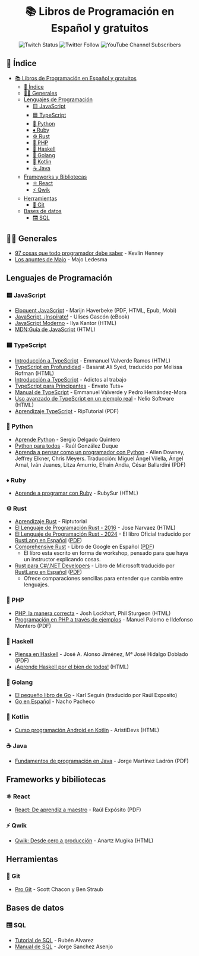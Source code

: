 <div align="center">

# 📚 Libros de Programación en Español y gratuitos

![Twitch Status](https://img.shields.io/twitch/status/midudev?style=social)
![Twitter Follow](https://img.shields.io/twitter/follow/midudev?style=social)
![YouTube Channel Subscribers](https://img.shields.io/youtube/channel/subscribers/UC8LeXCWOalN8SxlrPcG-PaQ?style=social)

</div>

## 📖 Índice

- [📚 Libros de Programación en Español y gratuitos](#-libros-de-programación-en-español-y-gratuitos)
  - [📖 Índice](#-índice)
  - [👨‍💻 Generales](#-generales)
  - [Lenguajes de Programación](#lenguajes-de-programación)
    - [🟨 JavaScript](#-javascript)
    - [🟦 TypeScript](#-typescript)
    - [🐍 Python](#-python)
    - [♦️ Ruby](#️-ruby)
    - [⚙️ Rust](#️-rust)
    - [🐘 PHP](#-php)
    - [🤔 Haskell](#-haskell)
    - [🐹 Golang](#-golang)
    - [🤖 Kotlin](#-kotlin)
    - [☕ Java](#-java)
  - [Frameworks y Bibliotecas](#frameworks-y-bibiliotecas)
     - [⚛️ React](#️-react)
     - [⚡️ Qwik](#-qwik)
  - [Herramientas](#herramientas)
     - [🔀 Git](#-git)
  - [Bases de datos](#bases-de-datos)
    - [🛗 SQL](#-sql)

## 👨‍💻 Generales

- [97 cosas que todo programador debe saber](https://97cosas.com/programador/) - Kevlin Henney
- [Los apuntes de Majo](https://losapuntesdemajo.vercel.app/) - Majo Ledesma

## Lenguajes de Programación

### 🟨 JavaScript

- [Eloquent JavaScript](https://midu.link/eloquent) - Marijn Haverbeke (PDF, HTML, Epub, Mobi)
- [JavaScript, ¡Inspírate!](https://leanpub.com/javascript-inspirate) - Ulises Gascón (eBook)
- [JavaScript Moderno](https://es.javascript.info/) - Ilya Kantor (HTML)
- [MDN:Guía de JavaScript](https://developer.mozilla.org/es/docs/Web/JavaScript/Guide) (HTML)

### 🟦 TypeScript

- [Introducción a TypeScript](https://khru.gitbooks.io/typescript/) - Emmanuel Valverde Ramos (HTML)
- [TypeScript en Profundidad](https://github.com/melissarofman/typescript-book) - Basarat Ali Syed, traducido por Melissa Rofman (HTML)
- [Introducción a TypeScript](https://mega.nz/file/TldlTZID#1A90Wn8xYloDvekX8rQewI3Yh8HMJXlufRUEWEcOzNU) - Adictos al trabajo
- [TypeScript para Principantes](https://mega.nz/file/7hdwEY6b#ESsixH9wCUFhUugkRq8BEa1uZlzFXCJX6QxHdL5Yz9Q) - Envato Tuts+
- [Manual de TypeScript](https://mega.nz/#!qwcFDZ7a!ggLXIZ4c-O1Do0OEuvK0Mz8k39LvYQwdaJ2LtKKxgsE) - Emmanuel Valverde y Pedro Hernández-Mora
- [Uso avanzado de TypeScript en un ejemplo real](https://neliosoftware.com/es/blog/uso-avanzado-de-typescript/) - Nelio Software (HTML)
- [Aprendizaje TypeScript](https://riptutorial.com/Download/typescript-es.pdf) - RipTutorial (PDF)

### 🐍 Python

- [Aprende Python](https://aprendepython.es/_downloads/907b5202c1466977a8d6bd3a2641453f/aprendepython.pdf) - Sergio Delgado Quintero
- [Python para todos](https://launchpadlibrarian.net/18980633/Python%20para%20todos.pdf) - Raúl González Duque
- [Aprenda a pensar como un programador con Python](https://argentinaenpython.com/quiero-aprender-python/aprenda-a-pensar-como-un-programador-con-python.pdf) - Allen Downey, Jeffrey Elkner, Chris Meyers. Traducción: Miguel Ángel Vilella, Ángel Arnal, Iván Juanes, Litza Amurrio, Efrain Andia, César Ballardini (PDF)

### ♦️ Ruby

- [Aprende a programar con Ruby](http://rubysur.org/aprende.a.programar) - RubySur (HTML)

### ⚙️ Rust

- [Aprendizaje Rust](https://riptutorial.com/Download/rust-es.pdf) - Riptutorial
- [El Lenguaje de Programación Rust - 2016](https://goyox86.github.io/elpr/README.html) - Jose Narvaez (HTML)
- [El Lenguaje de Programación Rust - 2024](https://book.rustlang-es.org) - El libro Oficial traducido por [RustLang en Español](https://rustlang-es.org) ([PDF](https://book.rustlang-es.org/print))
- [Comprehensive Rust](https://google.github.io/comprehensive-rust/es/) - Libro de Google en Español ([PDF](https://google.github.io/comprehensive-rust/es/print.html))  
  - El libro esta escrito en forma de workshop, pensado para que haya un instructor explicando cosas.
- [Rust para C#/.NET Developers](https://dotnet-book.rustlang-es.org) - Libro de Microsoft traducido por [RustLang en Español](https://rustlang-es.org) ([PDF](https://dotnet-book.rustlang-es.org/print))  
  - Ofrece comparaciones sencillas para entender que cambia entre lenguajes.

### 🐘 PHP

- [PHP, la manera correcta](https://phpdevenezuela.github.io/php-the-right-way/) - Josh Lockhart, Phil Sturgeon (HTML)
- [Programación en PHP a través de ejemplos](https://openlibra.com/es/book/programacion-en-php-a-traves-de-ejemplos) - Manuel Palomo e Ildefonso Montero (PDF)

### 🤔 Haskell

- [Piensa en Haskell](http://www.cs.us.es/~jalonso/publicaciones/Piensa_en_Haskell.pdf) - José A. Alonso Jiménez, Mª José Hidalgo Doblado (PDF)
- [¡Aprende Haskell por el bien de todos!](http://aprendehaskell.es/main.html) (HTML)

### 🐹 Golang

- [El pequeño libro de Go](https://raulexposito.com/estaticos/pdf/go.pdf) - Karl Seguin (traducido por Raúl Exposito)
- [Go en Español](https://nachopacheco.gitbooks.io/go-es/content/doc) - Nacho Pacheco

### 🤖 Kotlin

- [Curso programación Android en Kotlin](https://cursokotlin.com/curso-programacion-kotlin-android/) - AristiDevs (HTML)
 
### ☕ Java

- [Fundamentos de programación en Java](https://www.tesuva.edu.co/phocadownloadpap/Fundamentos%20de%20programcion%20en%20Java.pdf) - Jorge Martínez Ladrón (PDF)

## Frameworks y bibiliotecas

### ⚛️ React

- [React: De aprendiz a maestro](https://raulexposito.com/estaticos/pdf/survivejs-react-es.pdf) - Raúl Expósito (PDF)

### ⚡️ Qwik

- [Qwik: Desde cero a producción](https://anartz-mugika.com/qwik-book/es/) - Anartz Mugika (HTML)

## Herramientas

### 🔀 Git

- [Pro Git](https://github.com/progit/progit2-es/releases/download/2.1.23/progit.pdf) - Scott Chacon y Ben Straub

## Bases de datos

### 🛗 SQL

- [Tutorial de SQL](http://www.desarrolloweb.com/manuales/9/) - Rubén Alvarez
- [Manual de SQL](http://jorgesanchez.net/manuales/sql/intro-sql-sql2016.html) - Jorge Sanchez Asenjo
